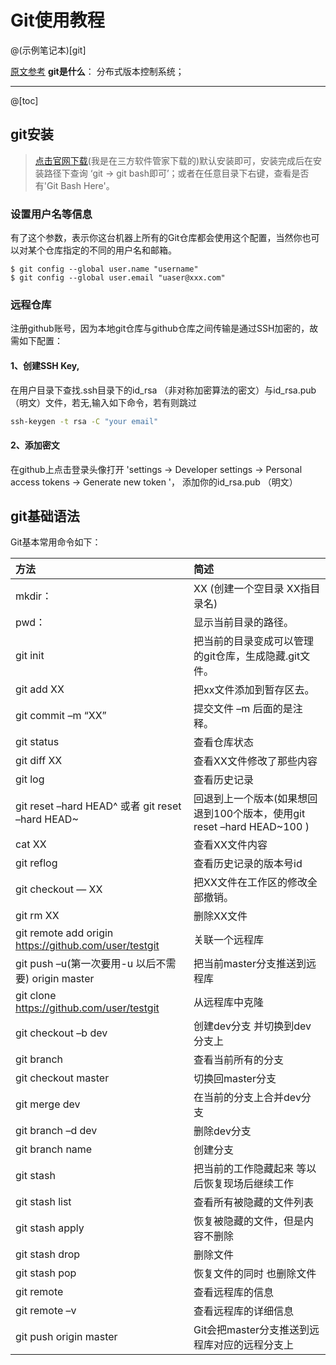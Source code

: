 
# Git使用教程

@(示例笔记本)[git]

[原文参考](https://blog.csdn.net/mango9126/article/details/68946439) 
**git是什么**： 分布式版本控制系统；

-----
@[toc]
## git安装

 >   [点击官网下载](https://www.git-scm.com/download/)(我是在三方软件管家下载的)默认安装即可，安装完成后在安装路径下查询 ‘git ->  git bash即可’；或者在任意目录下右键，查看是否有'Git Bash Here'。 

### 设置用户名等信息
   有了这个参数，表示你这台机器上所有的Git仓库都会使用这个配置，当然你也可以对某个仓库指定的不同的用户名和邮箱。
```git
$ git config --global user.name "username"
$ git config --global user.email "uaser@xxx.com"
```

### 远程仓库
注册github账号，因为本地git仓库与github仓库之间传输是通过SSH加密的，故需如下配置：
#### 1、创建SSH Key,
  在用户目录下查找.ssh目录下的id_rsa （非对称加密算法的密文）与id_rsa.pub （明文）文件，若无,输入如下命令，若有则跳过
```cmd
ssh-keygen -t rsa -C "your email"
```
#### 2、添加密文
   在github上点击登录头像打开 'settings ->  Developer settings  ->  Personal access tokens -> Generate new token '，
添加你的id_rsa.pub （明文）

## git基础语法
Git基本常用命令如下：

|方法 |简述|
|:--|:--|
mkdir：          | XX (创建一个空目录 XX指目录名)|
|pwd：            |显示当前目录的路径。|
|git init          |把当前的目录变成可以管理的git仓库，生成隐藏.git文件。|
|git add XX       |把xx文件添加到暂存区去。|
|git commit –m “XX”  |提交文件 –m 后面的是注释。|
|git status        |查看仓库状态|
|git diff  XX      |查看XX文件修改了那些内容|
|git log          |查看历史记录|
|git reset  –hard HEAD^ 或者 git reset  –hard HEAD~ |回退到上一个版本(如果想回退到100个版本，使用git reset –hard HEAD~100 )|
|cat XX         |查看XX文件内容|
|git reflog       |查看历史记录的版本号id|
|git checkout — XX  |把XX文件在工作区的修改全部撤销。|
|git rm XX          |删除XX文件|
|git remote add origin https://github.com/user/testgit |关联一个远程库|
|git push –u(第一次要用-u 以后不需要) origin master |把当前master分支推送到远程库|
|git clone https://github.com/user/testgit  |从远程库中克隆|
|git checkout –b dev  |创建dev分支 并切换到dev分支上|
|git branch  |查看当前所有的分支|
|git checkout master |切换回master分支|
|git merge dev    |在当前的分支上合并dev分支|
|git branch –d dev |删除dev分支|
|git branch name  |创建分支|
|git stash |把当前的工作隐藏起来 等以后恢复现场后继续工作|
|git stash list |查看所有被隐藏的文件列表|
|git stash apply |恢复被隐藏的文件，但是内容不删除|
|git stash drop |删除文件|
|git stash pop |恢复文件的同时 也删除文件|
|git remote |查看远程库的信息|
|git remote –v |查看远程库的详细信息|
|git push origin master  |Git会把master分支推送到远程库对应的远程分支上 |
